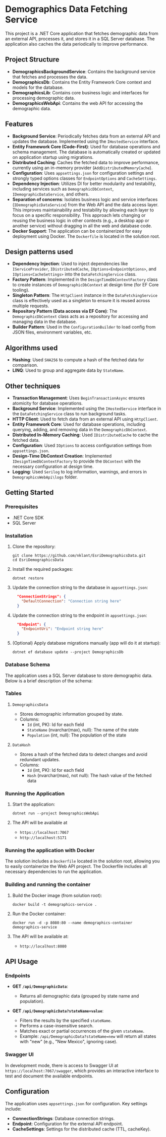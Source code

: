 # Demographics Data Fetching Service

This project is a .NET Core application that fetches demographic data from an external API, processes it, and stores it in a SQL Server database. The application also caches the data periodically to improve performance.

## Project Structure

- **DemographicsBackgroundService**: Contains the background service that fetches and processes the data.
- **DemographicsDb**: Contains the Entity Framework Core context and models for the database.
- **DemographicsLib**: Contains core business logic and interfaces for processing demographic data.
- **DemographicsWebApi**: Contains the web API for accessing the demographic data.

## Features

- **Background Service**: Periodically fetches data from an external API and updates the database. Implemented using the `IHostedService` interface.
- **Entity Framework Core (Code-First)**: Used for database operations and schema management. The database is automatically created or updated on application startup using migrations.
- **Distributed Caching**: Caches the fetched data to improve performance, currently using an in-memory provider (`AddDistributedMemoryCache`).
- **Configuration**: Uses `appsettings.json` for configuration settings and strongly typed options classes for `EndpointOptions` and `CacheSettings`.
- **Dependency Injection**: Utilizes DI for better modularity and testability, including services such as `DemographicDbContext`, `IDemographicDataService`, and others.
- **Separation of concerns**: Isolates business logic and service interfaces (`IDemographicDataService`) from the Web API and the data access layer. This improves maintainability and testability by allowing each layer to focus on a specific responsibility. This approach lets changing or reusing the business logic in other contexts (e.g., a desktop app or another service) without dragging in all the web and database code.
- **Docker Support**: The application can be containerized for easy deployment using Docker. The `Dockerfile` is located in the solution root.

## Design patterns used

- **Dependency Injection**: Used to inject dependencies like `IServiceProvider`, `IDistributedCache`, `IOptions<EndpointOptions>`, and `IOptions<CacheSettings>` into the `DataFetchingService` class.
- **Factory Pattern**: Implemented in the `DesignTimeDbContextFactory` class to create instances of `DemographicDbContext` at design time (for EF Core tooling).
- **Singleton Pattern**: The `HttpClient` instance in the `DataFetchingService` class is effectively used as a singleton to ensure it is reused across multiple requests.
- **Repository Pattern (Data access via EF Core)**: The `DemographicDbContext` class acts as a repository for accessing and managing data in the database.
- **Builder Pattern**: Used in the `ConfigurationBuilder` to load config from JSON files, environment variables, etc.

## Algorithms used
- **Hashing**: Used `SHA256` to compute a hash of the fetched data for comparison.
- **LINQ**: Used to group and aggregate data by `StateName`.

## Other techniques
- **Transaction Management**: Uses `BeginTransactionAsync` ensures atomicity for database operations.
- **Background Service**: Implemented using the `IHostedService` interface in the `DataFetchingService` class to run background tasks.
- **HTTP Client**: Used to fetch data from an external API using `HttpClient`.
- **Entity Framework Core**: Used for database operations, including querying, adding, and removing data in the `DemographicDbContext`.
- **Distributed In-Memory Caching**: Used `IDistributedCache` to cache the fetched data.
- **Configuration**: Used `IOptions` to access configuration settings from `appsettings.json`.
- **Design-Time DbContext Creation**: Implemented `IDesignTimeDbContextFactory` to provide the `DbContext` with the necessary configuration at design time.
- **Logging**: Used `Serilog` to log information, warnings, and errors in `DemographicsWebApi\logs` folder.

## Getting Started

### Prerequisites

- .NET Core SDK
- SQL Server

### Installation

1. Clone the repository:
    ```shell
    git clone https://github.com/nklant/EsriDemographicsData.git
    cd EsriDemographicsData
    ```

2. Install the required packages:
    ```shell
    dotnet restore
    ```

3. Update the connection string to the database in `appsettings.json`:
    ```json
      "ConnectionStrings": {
        "DefaultConnection": "Connection string here"
      }
    ```

4. Update the connection string to the endpoint in `appsettings.json`:
    ```json
      "Endpoint": {
        "EndpointUri": "Endpoint string here"
      }
    ```

5. (Optional) Apply database migrations manually (app will do it at startup):
    ```shell
    dotnet ef database update --project DemographicsDb
    ```

### Database Schema

The application uses a SQL Server database to store demographic data. Below is a brief description of the schema:

### Tables

1. `DemographicsData`
    - Stores demographic information grouped by state.
    - Columns:
        - `Id` (int, PK): Id for each field
        - `StateName` (nvarchar(max), null): The name of the state
        - `Population` (int, null): The population of the state

2. `DataHash`
    - Stores a hash of the fetched data to detect changes and avoid redundant updates.
    - Columns:
        - `Id` (int, PK): Id for each field
        - `Hash` (nvarchar(max), not null): The hash value of the fetched data



### Running the Application

1. Start the application:
    ```shell
    dotnet run --project DemographicsWebApi
    ```

2. The API will be available at
    - `https://localhost:7067`
    - `http://localhost:5171`

### Running the application with Docker

The solution includes a `Dockerfile` located in the solution root, allowing you to easily containerize the Web API project. The Dockerfile includes all necessary dependencies to run the application.

### Building and running the container

1. Build the Docker image (from solution root):
    ```shell
    docker build -t demographics-service .
    ```
   
2. Run the Docker container:
    ```shell
    docker run -d -p 8080:80 --name demographics-container demographics-service
    ```
   
3. The API will be available at:
   - `http://localhost:8080`

## API Usage

### Endpoints

- **GET `/api/DemographicData`**:
    - Returns all demographic data (grouped by state name and population).

- **GET `/api/DemographicData?stateName=value`**:
    - Filters the results by the specified `stateName`.
    - Performs a case-insensitive search.
    - Matches exact or partial occurrences of the given `stateName`.
    - Example: `/api/DemographicData?stateName=new` will return all states with "new" (e.g., "New Mexico", ignoring case).

### Swagger UI

In development mode, there is access to Swagger UI at `https://localhost:7067/swagger`, which provides an interactive interface to test and document the available endpoints.

## Configuration

The application uses `appsettings.json` for configuration. Key settings include:

- **ConnectionStrings**: Database connection strings.
- **Endpoint**: Configuration for the external API endpoint.
- **CacheSettings**: Settings for the distributed cache (TTL, cacheKey).